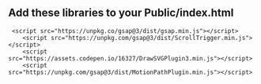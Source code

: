 ## Add these libraries to your Public/index.html
```
 <script src="https://unpkg.co/gsap@3/dist/gsap.min.js"></script>
    <script src="https://unpkg.com/gsap@3/dist/ScrollTrigger.min.js"></script>
    <script src="https://assets.codepen.io/16327/DrawSVGPlugin3.min.js"></script>
    <script src="https://unpkg.com/gsap@3/dist/MotionPathPlugin.min.js"></script>
```
